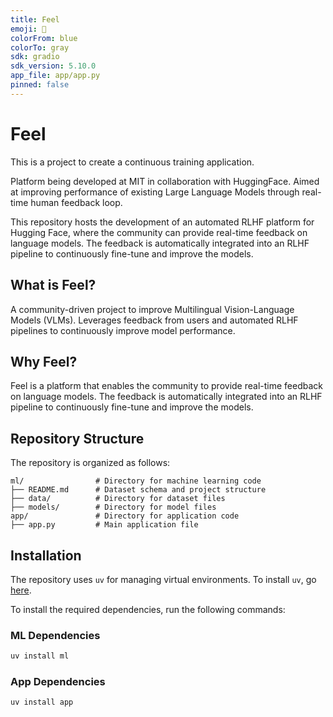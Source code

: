 ```yaml
---
title: Feel
emoji: 🚀
colorFrom: blue
colorTo: gray
sdk: gradio
sdk_version: 5.10.0
app_file: app/app.py
pinned: false
---
```


# Feel

This is a project to create a continuous training application.

Platform being developed at MIT in collaboration with HuggingFace. Aimed at improving performance of existing Large Language Models through real-time human feedback loop.

This repository hosts the development of an automated RLHF platform for Hugging Face, where the community can provide real-time feedback on language models. The feedback is automatically integrated into an RLHF pipeline to continuously fine-tune and improve the models.

## What is Feel?

A community-driven project to improve Multilingual Vision-Language Models (VLMs). Leverages feedback from users and automated RLHF pipelines to continuously improve model performance.

## Why Feel?

Feel is a platform that enables the community to provide real-time feedback on language models. The feedback is automatically integrated into an RLHF pipeline to continuously fine-tune and improve the models.

## Repository Structure

The repository is organized as follows:

```
ml/                # Directory for machine learning code
├── README.md      # Dataset schema and project structure
├── data/          # Directory for dataset files
├── models/        # Directory for model files
app/               # Directory for application code
├── app.py         # Main application file
```

## Installation

The repository uses `uv` for managing virtual environments. To install `uv`, go [here](https://docs.astral.sh/uv/getting-started/installation/).


To install the required dependencies, run the following commands:

### ML Dependencies

```bash
uv install ml
```

### App Dependencies

```bash
uv install app
```
